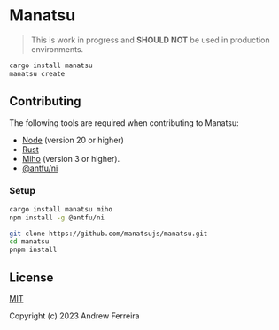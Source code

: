 # Manatsu

> This is work in progress and **SHOULD NOT** be used in production environments.

```sh
cargo install manatsu
manatsu create
```

## Contributing

The following tools are required when contributing to Manatsu:

- [Node](https://nodejs.org) (version 20 or higher)
- [Rust](https://www.rust-lang.org/tools/install)
- [Miho](https://crates.io/crates/miho) (version 3 or higher).
- [@antfu/ni](https://github.com/antfu/ni)

### Setup

```sh
cargo install manatsu miho
npm install -g @antfu/ni

git clone https://github.com/manatsujs/manatsu.git
cd manatsu
pnpm install
```

## License

[MIT](https://raw.githubusercontent.com/manatsujs/manatsu/main/LICENSE)

Copyright (c) 2023 Andrew Ferreira
